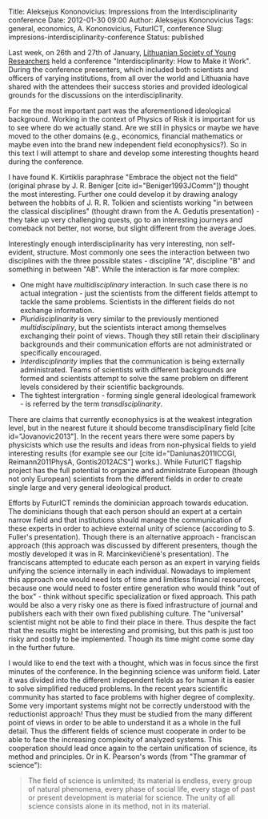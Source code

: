 Title: Aleksejus Kononovicius: Impressions from the Interdisciplinarity conference
Date: 2012-01-30 09:00
Author: Aleksejus Kononovicius
Tags: general, economics, A. Kononovicius, FuturICT, conference
Slug: impresions-interdisciplinarity-conference
Status: published

Last week,
on 26th and 27th of January, [Lithuanian Society of Young
Researchers](https://ljms.lt) held a conference "Interdisciplinarity: How
to Make it Work". During the conference presenters, which included both
scientists and officers of varying institutions, from all over the world
and Lithuania have shared with the attendees their success stories and
provided ideological grounds for the discussions on the
interdisciplinarity.

For me the most important part was the aforementioned ideological
background. Working in the context of Physics of Risk it is important
for us to see where do we actually stand. Are we still in physics or
maybe we have moved to the other domains (e.g., economics, financial
mathematics or maybe even into the brand new independent field
econophysics?). So in this text I will attempt to share and develop some
interesting thoughts heard during the conference.
<!--more-->

I have
found K. Kirtiklis paraphrase "Embrace the object not the field"
(original phrase by J. R. Beniger \[cite id="Beniger1993JComm"\])
thought the most interesting. Further one could develop it by drawing
analogy between the hobbits of J. R. R. Tolkien and scientists working
"in between the classical disciplines" (thought drawn from the A.
Gedutis presentation) - they take up very challenging quests, go to an
interesting journeys and comeback not better, not worse, but slight
different from the average Joes.

Interestingly enough interdisciplinarity has very interesting, non
self-evident, structure. Most commonly one sees the interaction between
two disciplines with the three possible states - discipline "A",
discipline "B" and something in between "AB". While the interaction is
far more complex:

-   One might have *multidisciplinary* interaction. In such case there
    is no actual integration - just the scientists from the different
    fields attempt to tackle the same problems. Scientists in the
    different fields do not exchange information.
-   *Pluridisciplinarity* is very similar to the previously mentioned
    *multidisciplinary*, but the scientists interact among themselves
    exchanging their point of views. Though they still retain their
    disciplinary backgrounds and their communication efforts are not
    administrated or specifically encouraged.
-   *Interdisciplinarity* implies that the communication is being
    externally administrated. Teams of scientists with different
    backgrounds are formed and scientists attempt to solve the same
    problem on different levels considered by their scientific
    backgrounds.
-   The tightest intergration - forming single general ideological
    framework - is referred by the term *transdisciplinarity*.

There are claims that currently econophysics is at the weakest
integration level, but in the nearest future it should become
transdisciplinary field \[cite id="Jovanovic2013"\]. In the recent years
there were some papers by physicists which use the results and ideas
from non-physical fields to yield interesting results (for example see
our \[cite id="Daniunas2011ICCGI, Reimann2011PhysA, Gontis2012ACS"\]
works.). While FuturICT flagship project has
the full potential to organize and administrate European (though not
only European) scientists from the different fields in order to create
single large and very general ideological product.

Efforts by FuturICT reminds the dominician approach towards education.
The dominicians though that each person should an expert at a certain
narrow field and that institutions should manage the communication of
these experts in order to achieve external unity of science (according
to S. Fuller's presentation). Though there is an alternative approach -
franciscan approach (this approach was discussed by different
presenters, though the mostly developed it was in R. Marcinkevičienė's
presentation). The franciscans attempted to educate each person as an
expert in varying fields unifying the science internally in each
individual. Nowadays to implement this approach one would need lots of
time and limitless financial resources, because one would need to foster
entire generation who would think "out of the box" - think without
specific specialization or fixed approach. This path would be also a
very risky one as there is fixed infrastructure of journal and
publishers each with their own fixed publishing culture. The "universal"
scientist might not be able to find their place in there. Thus despite
the fact that the results might be interesting and promising, but this
path is just too risky and costly to be implemented. Though its time
might come some day in the further future.

I would like to end the text with a thought, which was in focus since
the first minutes of the conference. In the beginning science was
uniform field. Later it was divided into the different independent
fields as for human it is easier to solve simplified reduced problems.
In the recent years scientific community has started to face problems
with higher degree of complexity. Some very important systems might not
be correctly understood with the reductionist approach! Thus they must
be studied from the many different point of views in order to be able to
understand it as a whole in the full detail. Thus the different fields
of science must cooperate in order to be able to face the increasing
complexity of analyzed systems. This cooperation should lead once again
to the certain unification of science, its method and principles. Or in
K. Pearson's words (from "The grammar of science"):  

> The field of science is unlimited; its material is endless, every
> group of natural phenomena, every phase of social life, every stage of
> past or present development is material for science. The unity of all
> science consists alone in its method, not in its material.
